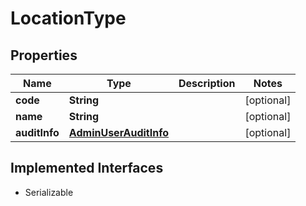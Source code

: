 

# LocationType


## Properties

| Name | Type | Description | Notes |
|------------ | ------------- | ------------- | -------------|
|**code** | **String** |  |  [optional] |
|**name** | **String** |  |  [optional] |
|**auditInfo** | [**AdminUserAuditInfo**](AdminUserAuditInfo.md) |  |  [optional] |


## Implemented Interfaces

* Serializable


